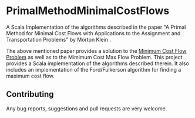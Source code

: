 # PrimalMethodMinimalCostFlows
A Scala Implementation of the algorithms described in the paper "A Primal Method for Minimal Cost Flows with Applications to the Assignment and Transportation Problems" by Morton Klein .

The above mentioned paper provides a solution to the [Minimum Cost Flow Problem](https://en.wikipedia.org/wiki/Minimum-cost_flow_problem) 
  as well as to the Mimimum Cost Max Flow Problem. 
This project provides a Scala implementation of the algorithms described therein. 
It also includes an implementation of the Ford/Fulkerson algorithm for finding a maximum cost flow. 

## Contributing

Any bug reports, suggestions and pull requests are very welcome. 
